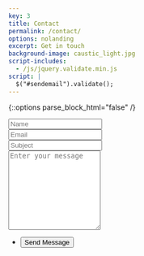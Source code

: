 ```yaml
---
key: 3
title: Contact
permalink: /contact/
options: nolanding
excerpt: Get in touch
background-image: caustic_light.jpg
script-includes:
  - /js/jquery.validate.min.js
script: |
  $("#sendemail").validate();
---
```


{::options parse_block_html="false" /}
<section>
  <form id="sendemail" method="post" action="{{ site.data.tokens.mailaction }}">
    <div class="row uniform">
      <div class="6u 12u$(xsmall)">
        <input type="text" name="name" id="name" value="" placeholder="Name" />
      </div>
      <div class="6u$ 12u$(xsmall)">
        <input required type="email" name="email" id="email" value="" placeholder="Email" />
      </div>
      <div class="12u$">
        <input required type="text" minlength="2" name="subject" id="subject" value="" placeholder="Subject" />
      </div>
      <div class="12u$">
        <textarea required name="textbody" id="textbody" placeholder="Enter your message" rows="10"></textarea>
      </div>
      <div class="12u$">
        <ul class="actions">
          <li><input type="submit" value="Send Message" class="special" /></li>
        </ul>
      </div>
    </div>
    <input type="hidden" name="redirect_to" value="http://jlrodriguezf.github.io/contact-success/" />
    <input type="hidden" name="success"
           value="{{ '/contact-success' | prepend: site.baseurl | prepend: site.url }}" />
    <input type="hidden" name="failure"
           value="{{ '/contact-failure' | prepend: site.baseurl | prepend: site.url }}" />
  </form>
</section>

